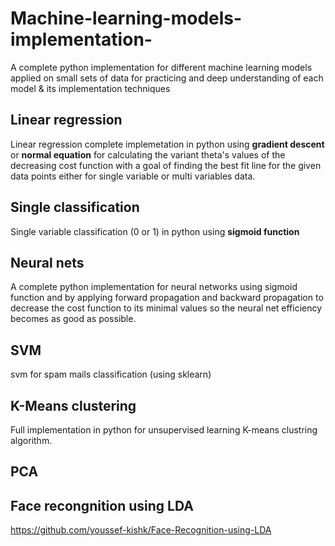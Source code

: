 # Machine-learning-models-implementation-
 A complete python implementation for different machine learning models applied on small sets of data for practicing and deep understanding of each model &amp; its implementation techniques

## **Linear regression**  
Linear regression complete implemetation in python using **gradient descent** or **normal equation** for calculating the variant theta's values of the decreasing cost function with a goal of finding the best fit line for the given data points either for single variable or multi variables data.


## **Single classification** 
Single variable classification (0 or 1) in python using **sigmoid function**



## **Neural nets** 
A complete python implementation for neural networks using sigmoid function and by applying forward propagation and backward propagation to decrease the cost function to its minimal values so the neural net efficiency becomes as good as possible.



## **SVM**
svm for spam mails classification (using sklearn)



## **K-Means clustering**
Full implementation in python for unsupervised learning K-means clustring algorithm.


## **PCA**



## **Face recongnition using LDA**
https://github.com/youssef-kishk/Face-Recognition-using-LDA
